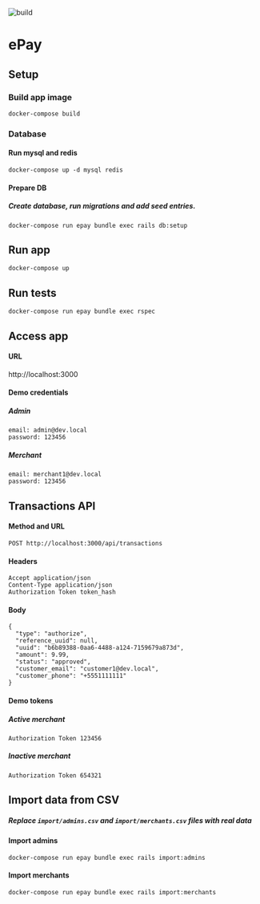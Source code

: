 ![build](https://github.com/vitalied/epay/workflows/build/badge.svg)

# ePay

## Setup

### Build app image
```
docker-compose build
```

### Database
#### Run mysql and redis
```
docker-compose up -d mysql redis
```

#### Prepare DB
##### Create database, run migrations and add seed entries.
```
docker-compose run epay bundle exec rails db:setup
```

## Run app
```
docker-compose up
```

## Run tests
```
docker-compose run epay bundle exec rspec
```

## Access app

#### URL
http://localhost:3000

#### Demo credentials
##### Admin
```
email: admin@dev.local
password: 123456
```

##### Merchant
```
email: merchant1@dev.local
password: 123456
```

## Transactions API
#### Method and URL
```
POST http://localhost:3000/api/transactions
```

#### Headers
```
Accept application/json
Content-Type application/json
Authorization Token token_hash
```
#### Body
```
{
  "type": "authorize",
  "reference_uuid": null,
  "uuid": "b6b89388-0aa6-4488-a124-7159679a873d",
  "amount": 9.99,
  "status": "approved",
  "customer_email": "customer1@dev.local",
  "customer_phone": "+5551111111"
}
```

#### Demo tokens
##### Active merchant
```
Authorization Token 123456
```

##### Inactive merchant
```
Authorization Token 654321
```

## Import data from CSV
##### Replace `import/admins.csv` and `import/merchants.csv` files with real data

#### Import admins
```
docker-compose run epay bundle exec rails import:admins
```

#### Import merchants
```
docker-compose run epay bundle exec rails import:merchants
```
